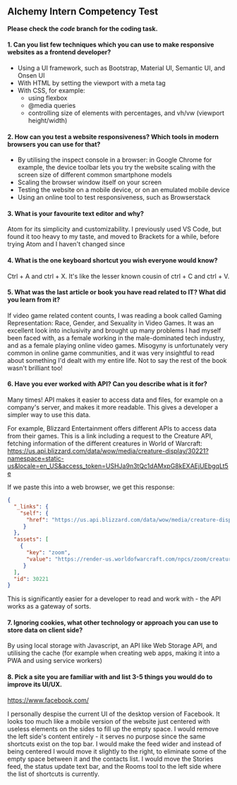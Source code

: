 ## Alchemy Intern Competency Test
**Please check the _code_ branch for the coding task.**

#### 1. Can you list few techniques which you can use to make responsive websites as a frontend developer?
- Using a UI framework, such as Bootstrap, Material UI, Semantic UI, and Onsen UI
- With HTML by setting the viewport with a meta tag
- With CSS, for example:
  - using flexbox
  - @media queries
  - controlling size of elements with percentages, and vh/vw (viewport height/width)
  
#### 2. How can you test a website responsiveness? Which tools in modern browsers you can use for that?
- By utilising the inspect console in a browser: in Google Chrome for example, the device toolbar lets you try the website scaling with the screen size of different common smartphone models
- Scaling the browser window itself on your screen
- Testing the website on a mobile device, or on an emulated mobile device
- Using an online tool to test responsiveness, such as Browserstack

#### 3. What is your favourite text editor and why?
Atom for its simplicity and customizability. I previously used VS Code, but found it too heavy to my taste, and moved to Brackets for a while, before trying Atom and I haven't changed since

#### 4. What is the one keyboard shortcut you wish everyone would know?
Ctrl + A and ctrl + X. It's like the lesser known cousin of ctrl + C and ctrl + V.

#### 5. What was the last article or book you have read related to IT? What did you learn from it?
If video game related content counts, I was reading a book called Gaming Representation: Race, Gender, and Sexuality in Video Games. It was an excellent look into inclusivity and brought up many problems I had myself been faced with, as a female working in the male-dominated tech industry, and as a female playing online video games. Misogyny is unfortunately very common in online game communities, and it was very insightful to read about something I'd dealt with my entire life. Not to say the rest of the book wasn't brilliant too!

#### 6. Have you ever worked with API? Can you describe what is it for?
Many times! API makes it easier to access data and files, for example on a company's server, and makes it more readable. This gives a developer a simpler way to use this data.

For example, Blizzard Entertainment offers different APIs to access data from their games. This is a link including a request to the Creature API, fetching information of the different creatures in World of Warcraft:
https://us.api.blizzard.com/data/wow/media/creature-display/30221?namespace=static-us&locale=en_US&access_token=USHJa9n3tQc1dAMxpG8kEXAEjUEbgqLt5e

If we paste this into a web browser, we get this response:
```json
{
  "_links": {
    "self": {
      "href": "https://us.api.blizzard.com/data/wow/media/creature-display/30221?namespace=static-9.0.1_36072-us"
     }
  },
  "assets": [
    {
      "key": "zoom",
      "value": "https://render-us.worldofwarcraft.com/npcs/zoom/creature-display-30221.jpg"
     }
  ],
  "id": 30221
}
```

This is significantly easier for a developer to read and work with - the API works as a gateway of sorts.

#### 7. Ignoring cookies, what other technology or approach you can use to store data on client side?
By using local storage with Javascript, an API like Web Storage API, and utilising the cache (for example when creating web apps, making it into a PWA and using service workers)

#### 8. Pick a site you are familiar with and list 3-5 things you would do to improve its UI/UX.
https://www.facebook.com/

I personally despise the current UI of the desktop version of Facebook. It looks too much like a mobile version of the website just centered with useless elements on the sides to fill up the empty space. I would remove the left side's content entirely - it serves no purpose since the same shortcuts exist on the top bar. I would make the feed wider and instead of being centered I would move it slightly to the right, to eliminate some of the empty space between it and the contacts list. I would move the Stories feed, the status update text bar, and the Rooms tool to the left side where the list of shortcuts is currently. 
